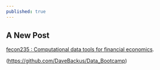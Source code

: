 ```yaml
---
published: true
---
```

## A New Post


[fecon235 : Computational data tools for financial economics](http://daringfireball.net/projects/markdown/).


(https://github.com/DaveBackus/Data_Bootcamp)
